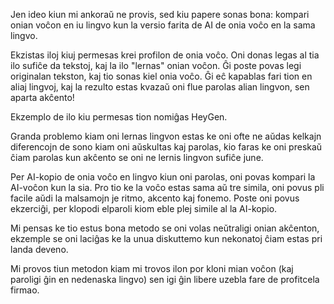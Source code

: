 Jen ideo kiun mi ankoraŭ ne provis, sed kiu papere sonas bona: kompari onian voĉon en iu lingvo kun la versio farita de AI de onia voĉo en la sama lingvo.

Ekzistas iloj kiuj permesas krei profilon de onia voĉo. Oni donas legas al tia ilo sufiĉe da tekstoj, kaj la ilo "lernas" onian voĉon. Ĝi poste povas legi originalan tekston, kaj tio sonas kiel onia voĉo. Ĝi eĉ kapablas fari tion en aliaj lingvoj, kaj la rezulto estas kvazaŭ oni flue parolas alian lingvon, sen aparta akĉento!

Ekzemplo de ilo kiu permesas tion nomiĝas HeyGen.

Granda problemo kiam oni lernas lingvon estas ke oni ofte ne aŭdas kelkajn diferencojn de sono kiam oni aŭskultas kaj parolas, kio faras ke oni preskaŭ ĉiam parolas kun akĉento se oni ne lernis lingvon sufiĉe june.

Per AI-kopio de onia voĉo en lingvo kiun oni parolas, oni povas kompari la AI-voĉon kun la sia. Pro tio ke la voĉo estas sama aŭ tre simila, oni povus pli facile aŭdi la malsamojn je ritmo, akcento kaj fonemo. Poste oni povus ekzerciĝi, per klopodi elparoli kiom eble plej simile al la AI-kopio.

Mi pensas ke tio estus bona metodo se oni volas neŭtraligi onian akĉenton, ekzemple se oni laciĝas ke la unua diskuttemo kun nekonatoj ĉiam estas pri landa deveno.

Mi provos tiun metodon kiam mi trovos ilon por kloni mian voĉon (kaj paroligi ĝin en nedenaska lingvo) sen igi ĝin libere uzebla fare de profitcela firmao.